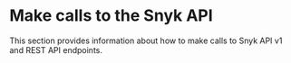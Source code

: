# Make calls to the Snyk API

This section provides information about how to make calls to Snyk API v1 and REST API endpoints.

